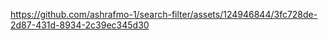 

https://github.com/ashrafmo-1/search-filter/assets/124946844/3fc728de-2d87-431d-8934-2c39ec345d30

